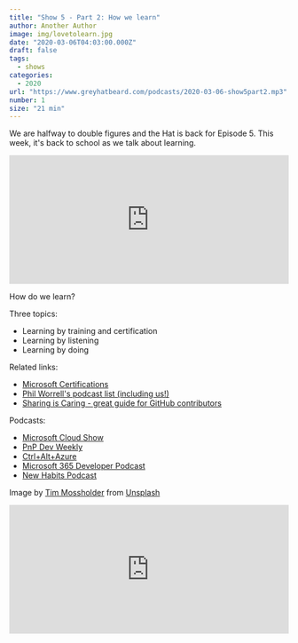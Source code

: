```yaml
---
title: "Show 5 - Part 2: How we learn"
author: Another Author
image: img/lovetolearn.jpg
date: "2020-03-06T04:03:00.000Z"
draft: false
tags: 
  - shows
categories:
  - 2020
url: "https://www.greyhatbeard.com/podcasts/2020-03-06-show5part2.mp3"
number: 1
size: "21 min"
---
```


We are halfway to double figures and the Hat is back for Episode 5. This week, it's back to school as we talk about learning.

<iframe src="https://open.spotify.com/embed-podcast/episode/3xrRNLDSSmJY5GFTzo6X2V" width="100%" height="232" frameborder="0" allowtransparency="true" allow="encrypted-media"></iframe>


How do we learn?

Three topics:
- Learning by training and certification
- Learning by listening
- Learning by doing

Related links:
- [Microsoft Certifications](https://docs.microsoft.com/en-us/learn/certifications/)
- [Phil Worrell's podcast list (including us!)](https://regarding365.com/office365-podcasts-list-2836e47b6897)
- [Sharing is Caring - great guide for GitHub contributors](https://github.com/pnp/sharing-is-caring)

Podcasts:
- [Microsoft Cloud Show](https://www.microsoftcloudshow.com/)
- [PnP Dev Weekly](https://spdevweekly.podbean.com/)
- [Ctrl+Alt+Azure](https://ctrlaltazure.com/)
- [Microsoft 365 Developer Podcast](https://www.m365devpodcast.com/)
- [New Habits Podcast](https://newhabits.podbean.com/)

Image by [Tim Mossholder](https://unsplash.com/@timmossholder?utm_source=unsplash&utm_medium=referral&utm_content=creditCopyText) from [Unsplash](https://unsplash.com)


<iframe src="https://open.spotify.com/embed-podcast/episode/3xrRNLDSSmJY5GFTzo6X2V" width="100%" height="232" frameborder="0" allowtransparency="true" allow="encrypted-media"></iframe>
